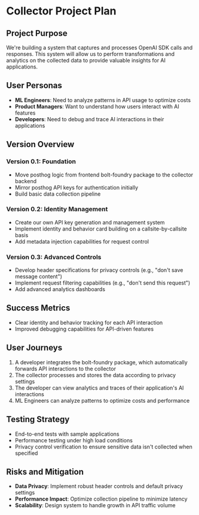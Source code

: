 # Collector Project Plan

## Project Purpose

We're building a system that captures and processes OpenAI SDK calls and
responses. This system will allow us to perform transformations and analytics on
the collected data to provide valuable insights for AI applications.

## User Personas

- **ML Engineers**: Need to analyze patterns in API usage to optimize costs
- **Product Managers**: Want to understand how users interact with AI features
- **Developers**: Need to debug and trace AI interactions in their applications

## Version Overview

### Version 0.1: Foundation

- Move posthog logic from frontend bolt-foundry package to the collector backend
- Mirror posthog API keys for authentication initially
- Build basic data collection pipeline

### Version 0.2: Identity Management

- Create our own API key generation and management system
- Implement identity and behavior card building on a callsite-by-callsite basis
- Add metadata injection capabilities for request control

### Version 0.3: Advanced Controls

- Develop header specifications for privacy controls (e.g., "don't save message
  content")
- Implement request filtering capabilities (e.g., "don't send this request")
- Add advanced analytics dashboards

## Success Metrics

- Clear identity and behavior tracking for each API interaction
- Improved debugging capabilities for API-driven features

## User Journeys

1. A developer integrates the bolt-foundry package, which automatically forwards
   API interactions to the collector
2. The collector processes and stores the data according to privacy settings
3. The developer can view analytics and traces of their application's AI
   interactions
4. ML Engineers can analyze patterns to optimize costs and performance

## Testing Strategy

- End-to-end tests with sample applications
- Performance testing under high load conditions
- Privacy control verification to ensure sensitive data isn't collected when
  specified

## Risks and Mitigation

- **Data Privacy**: Implement robust header controls and default privacy
  settings
- **Performance Impact**: Optimize collection pipeline to minimize latency
- **Scalability**: Design system to handle growth in API traffic volume
